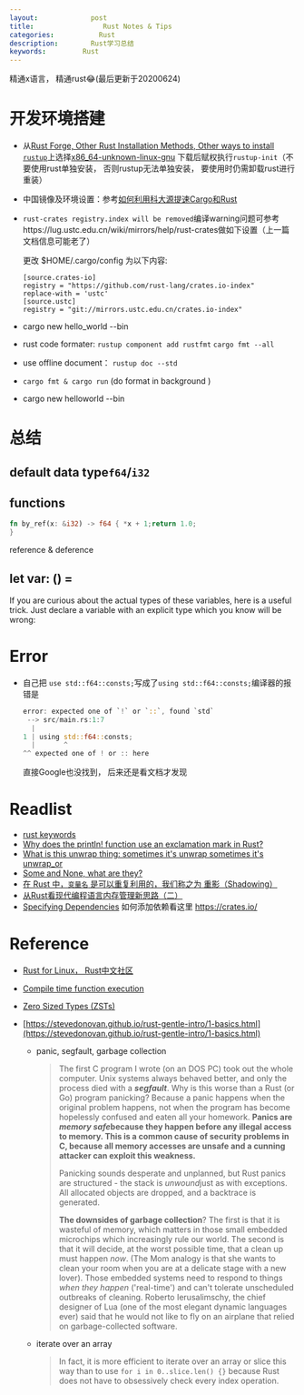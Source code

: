 ```yaml
---
layout:     		post
title:      		   Rust Notes & Tips 
categories: 	      Rust
description:   		Rust学习总结
keywords: 		  Rust
---
```


精通x语言， 精通rust😂(最后更新于20200624)

# 开发环境搭建

- 从[Rust Forge, Other Rust Installation Methods, Other ways to install `rustup`](https://forge.rust-lang.org/other-installation-methods.html)上选择[x86\_64-unknown-linux-gnu](https://static.rust-lang.org/rustup/dist/x86_64-unknown-linux-gnu/rustup-init) 下载后赋权执行`rustup-init`（不要使用rust单独安装， 否则rustup无法单独安装， 要使用时仍需卸载rust进行重装）

- 中国镜像及环境设置：参考[如何利用科大源提速Cargo和Rust](https://blog.csdn.net/xiangxianghehe/article/details/53471936)

- `rust-crates registry.index will be removed`编译warning问题可参考https://lug.ustc.edu.cn/wiki/mirrors/help/rust-crates做如下设置（上一篇文档信息可能老了）

  更改 $HOME/.cargo/config 为以下内容:

  ```
  [source.crates-io]
  registry = "https://github.com/rust-lang/crates.io-index"
  replace-with = 'ustc'
  [source.ustc]
  registry = "git://mirrors.ustc.edu.cn/crates.io-index"
  ```

- cargo new hello_world --bin

- rust code formater: `rustup component add rustfmt`   `cargo fmt --all`

- use offline document： `rustup doc --std`

- `cargo fmt & cargo run` (do format in background )

- cargo new helloworld  --bin

# 总结

## default data type`f64`/`i32`

## functions

```rust
fn by_ref(x: &i32) -> f64 { *x + 1;return 1.0;
}
```

reference & deference

## let var: () =

If you are curious about the actual types of these variables, here is a useful trick. Just declare a variable with an explicit type which you know will be wrong:

# Error

- 自己把 `use std::f64::consts;`写成了`using std::f64::consts;`编译器的报错是

  ```rust
  error: expected one of `!` or `::`, found `std`
   --> src/main.rs:1:7
    |
  1 | using std::f64::consts;
    |       ^
  ^^ expected one of ! or :: here
  ```

  直接Google也没找到， 后来还是看文档才发现
  
  

# Readlist

- [rust keywords](https://doc.rust-lang.org/reference/keywords.html)
- [Why does the println! function use an exclamation mark in Rust?](https://stackoverflow.com/questions/29611387/why-does-the-println-function-use-an-exclamation-mark-in-rust)
- [What is this unwrap thing: sometimes it's unwrap sometimes it's unwrap_or](https://stackoverflow.com/questions/21257686/what-is-this-unwrap-thing-sometimes-its-unwrap-sometimes-its-unwrap-or)
- [Some and None, what are they?](https://stackoverflow.com/questions/24771655/some-and-none-what-are-they)
- [在 Rust 中，`变量名` 是可以重复利用的，我们称之为 重影（Shadowing）](https://blog.csdn.net/qq_33033813/article/details/105686793)
- [从Rust看现代编程语言内存管理新思路（二）](https://sq.163yun.com/blog/article/187373925865111552)
- [Specifying Dependencies](https://doc.rust-lang.org/cargo/reference/specifying-dependencies.html#specifying-dependencies) 如何添加依赖看这里 https://crates.io/

# Reference

- [Rust for Linux， Rust中文社区](http://wiki.jikexueyuan.com/project/rust-primer/install/install_rust_on_linux.html)

- [Compile time function execution](https://en.wikipedia.org/wiki/Compile_time_function_execution)

- [Zero Sized Types (ZSTs)](https://doc.rust-lang.org/nomicon/exotic-sizes.html#zero-sized-types-zsts)

- [https://stevedonovan.github.io/rust-gentle-intro/1-basics.html](https://stevedonovan.github.io/rust-gentle-intro/1-basics.html)

  - panic, segfault, garbage collection 

    > The first C program I wrote (on an DOS PC) took out the whole computer. Unix systems always behaved better, and only the process died with a ***segfault***. Why is this worse than a Rust (or Go) program panicking? Because a panic happens when the original problem happens, not when the program has become hopelessly confused and eaten all your homework. **Panics are *memory safe*because they happen before any illegal access to memory. This is a common cause of security problems in C, because all memory accesses are unsafe and a cunning attacker can exploit this weakness.**
    >
    > Panicking sounds desperate and unplanned, but Rust panics are structured - the stack is *unwound*just as with exceptions. All allocated objects are dropped, and a backtrace is generated.
    >
    > **The downsides of garbage collection**? The first is that it is wasteful of memory, which matters in those small embedded microchips which increasingly rule our world. The second is that it will decide, at the worst possible time, that a clean up must happen *now*. (The Mom analogy is that she wants to clean your room when you are at a delicate stage with a new lover). Those embedded systems need to respond to things *when they happen* ('real-time') and can't tolerate unscheduled outbreaks of cleaning. Roberto Ierusalimschy, the chief designer of Lua (one of the most elegant dynamic languages ever) said that he would not like to fly on an airplane that relied on garbage-collected software.

  - iterate over an array

    > In fact, it is more efficient to iterate over an array or slice this way than to use `for i in 0..slice.len() {}` because Rust does not have to obsessively check every index operation.

